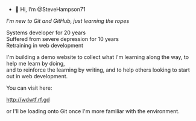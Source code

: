 - 👋 Hi, I’m @SteveHampson71

<i>I'm new to Git and GitHub, just learning the ropes</i>

Systems developer for 20 years<br>
Suffered from severe depression for 10 years<br>
Retraining in web development

I'm building a demo website to collect what I'm learning along the way, to help me learn by doing,<br>
and to reinforce the learning by writing, and to help others looking to start out in web development.

You can visit here:

http://wdwtf.rf.gd

or I'll be loading onto Git once I'm more familiar with the environment.

